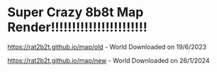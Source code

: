 # Super Crazy 8b8t Map Render!!!!!!!!!!!!!!!!!!!!!!!
https://rat2b2t.github.io/map/old - World Downloaded on 19/6/2023

https://rat2b2t.github.io/map/new - World Downloaded on 26/1/2024
